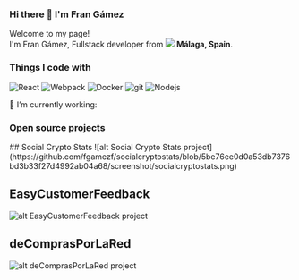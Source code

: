### Hi there 👋 I'm Fran Gámez
<p>Welcome to my page! </br> I'm Fran Gámez, Fullstack developer from <img src="https://cdn-icons-png.flaticon.com/512/197/197560.png" width="13"/> <b>Málaga, Spain</b>. </p>
<h3>Things I code with</h3>
<p>
  <img alt="React" src="https://img.shields.io/badge/-React-45b8d8?style=flat-square&logo=react&logoColor=white" />
  <img alt="Webpack" src="https://img.shields.io/badge/-Webpack-8DD6F9?style=flat-square&logo=webpack&logoColor=white" /> 
  <img alt="Docker" src="https://img.shields.io/badge/-Docker-46a2f1?style=flat-square&logo=docker&logoColor=white" />
  <img alt="git" src="https://img.shields.io/badge/-Git-F05032?style=flat-square&logo=git&logoColor=white" />
  <img alt="Nodejs" src="https://img.shields.io/badge/-Nodejs-43853d?style=flat-square&logo=Node.js&logoColor=white" />
</p>

🔭 I’m currently working:

<h3>Open source projects</h3>
## Social Crypto Stats
![alt Social Crypto Stats project](https://github.com/fgamezf/socialcryptostats/blob/5be76ee0d0a53db7376bd3b33f27d4992ab04a68/screenshot/socialcryptostats.png)

## EasyCustomerFeedback
![alt EasyCustomerFeedback project](https://eventicrea.es/wp-content/uploads/2021/09/easycf.png)

## deComprasPorLaRed
![alt deComprasPorLaRed project](https://decomprasporlared.com/wp-content/uploads/2021/02/productos_store_v21-min.png)

<!--
**fgamezf/fgamezf** is a ✨ _special_ ✨ repository because its `README.md` (this file) appears on your GitHub profile.

Here are some ideas to get you started:

- 🔭 I’m currently working on ...
- 🌱 I’m currently learning ...
- 👯 I’m looking to collaborate on ...
- 🤔 I’m looking for help with ...
- 💬 Ask me about ...
- 📫 How to reach me: ...
- 😄 Pronouns: ...
- ⚡ Fun fact: ...
-->
